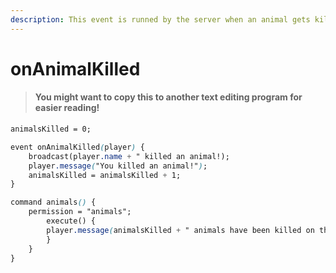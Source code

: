 ```yaml
---
description: This event is runned by the server when an animal gets killed
---
```


# onAnimalKilled

> #### You might want to copy this to another text editing program for easier reading!

```css
animalsKilled = 0;

event onAnimalKilled(player) {
    broadcast(player.name + " killed an animal!);
    player.message("You killed an animal!");
    animalsKilled = animalsKilled + 1;
}

command animals() {
    permission = "animals";
        execute() {
        player.message(animalsKilled + " animals have been killed on the server!");
        }
    }
}
```




